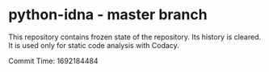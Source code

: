 # python-idna - master branch

This repository contains frozen state of the repository.
Its history is cleared. It is used only for static code
analysis with Codacy.

Commit Time: 1692184484